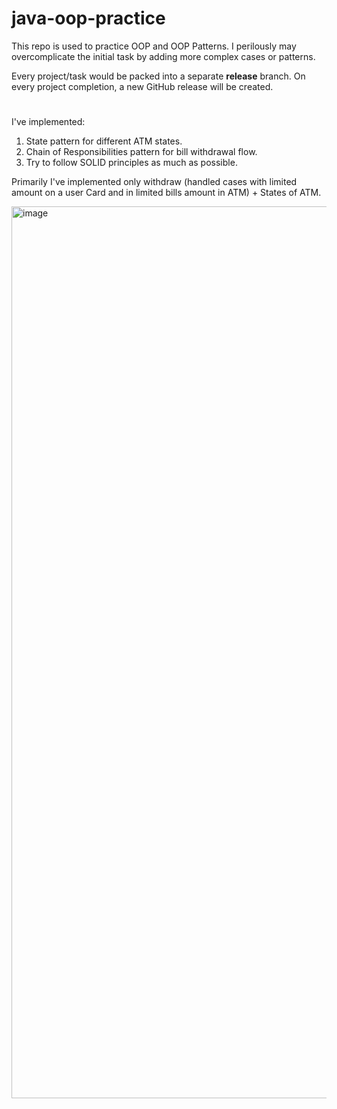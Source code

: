 # java-oop-practice
This repo is used to practice OOP and OOP Patterns.
I perilously may overcomplicate the initial task by adding more complex cases or patterns.

Every project/task would be packed into a separate **release** branch.
On every project completion, a new GitHub release will be created. 

#
I've implemented:
1. State pattern for different ATM states.
2. Chain of Responsibilities pattern for bill withdrawal flow.
3. Try to follow SOLID principles as much as possible.

Primarily I've implemented only withdraw (handled cases with limited amount on a user Card and in limited bills amount in ATM) + States of ATM. 

<img width="1427" alt="image" src="https://github.com/rkaliupin/java-oop-practice/assets/155488778/0dbc2052-36ad-4464-a552-10b4f6b7282c">
